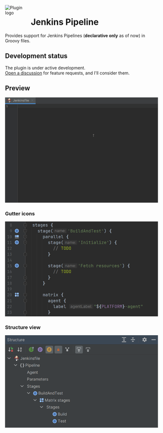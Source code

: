 <!--suppress HtmlDeprecatedAttribute -->
<img align="left" width="85" height="85" src="https://raw.githubusercontent.com/lppedd/idea-jenkins-pipeline/master/.github/images/logo.png" alt="Plugin logo">

# Jenkins Pipeline

Provides support for Jenkins Pipelines (**declarative only** as of now) in Groovy files.

## Development status

The plugin is under active development.  
[Open a discussion][1] for feature requests, and I'll consider them.

## Preview

![](.github/images/coding.gif "Coding a declarative pipeline")

### Gutter icons

![](.github/images/gutters.png "Gutter icons on relevant pipeline items")

### Structure view

![](.github/images/structure.png "Structure view for a declarative pipeline")

[1]: https://github.com/lppedd/idea-jenkins-pipeline/discussions/categories/ideas
